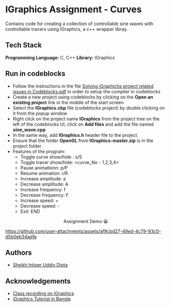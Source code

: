 # IGraphics Assignment - Curves

Contains code for creating a collection of controllable sine waves with controllable tracers using IGraphics, a c++ wrapper libray.


## Tech Stack

**Programming Language:** C, C++
**Library:** IGraphics


## Run in codeblocks
- Follow the instructions in the file [Solving iGraphichs project related issues in Codeblocks.pdf](https://drive.google.com/file/d/19sG4_nOUeBvJxjewzitg7s-DL4An0Ji0/view?usp=drive_link) in order to setup the compiler in codeblocks
- Create a new project using codeblocks by clicking on the **Open an existing project** link in the middle of the start screen
- Select the **IGraphics.cbp** file (codeblocks project) by double clicking on it from the popup window
- Right click on the project name **IGraphics** from the project tree on the left of the codeblocks UI, click on **Add files** and add the file named **sine_wave.cpp**
- In the same way, add **IGraphics.h** header file to the project.
- Ensure that the folder **OpenGL** from **IGraphics-master.zip** is in the project folder.
- Features of the program:
  - Toggle curve show/hide : s/S
  - Toggle tracer show/hide: <curve_No - 1,2,3,4>
  - Pause animationn: p/P
  - Resume animation: r/R
  - Increase amplitude: a
  - Decrease amplitude: A
  - Increase frequency: f
  - Decrease frequency: F
  - Increase speed: +
  - Decrease speed: -
  - Exit: END

<p align="center">
  Assignment Demo 😀
</p>


https://github.com/user-attachments/assets/af9cbd27-49ed-4c79-93c0-d5b0eb34adfe


## Authors

- [Sheikh Intiser Uddin Dipta](https://github.com/sheikhDipta003)


## Acknowledgements
 - [Class recording on IGraphics](https://drive.google.com/file/d/1GCcOolvL5-7VL-Qydna8IV-ovv1U7tVK/view?usp=drive_link)
 - [iGraphics Tutorial in Bangla](https://youtube.com/playlist?list=PLKiZXxQe7OiDVNhkwgGZ6A6xW-zMbnSXb&si=AupD_d5SPIGKBhZO)
